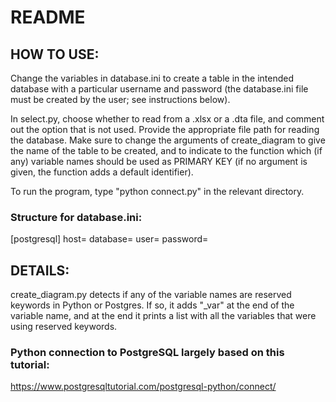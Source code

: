 # README

## HOW TO USE:
Change the variables in database.ini to create a table in the
intended database with a particular username and password
(the database.ini file must be created by the user; see
instructions below).

In select.py, choose whether to read from a .xlsx or a .dta
file, and comment out the option that is not used.
Provide the appropriate file path for reading the database.
Make sure to change the arguments of create_diagram to give
the name of the table to be created, and to indicate to the 
function which (if any) variable names should be used as 
PRIMARY KEY (if no argument is given, the function adds a default
identifier).

To run the program, type "python connect.py" in the relevant
directory.

### Structure for database.ini:
[postgresql]
host=
database=
user=
password=


## DETAILS:
create_diagram.py detects if any of the variable names are 
reserved keywords in Python or Postgres. If so, it adds
"_var" at the end of the variable name, and at the end it prints
a list with all the variables that were using reserved keywords.

### Python connection to PostgreSQL largely based on this tutorial:
https://www.postgresqltutorial.com/postgresql-python/connect/

